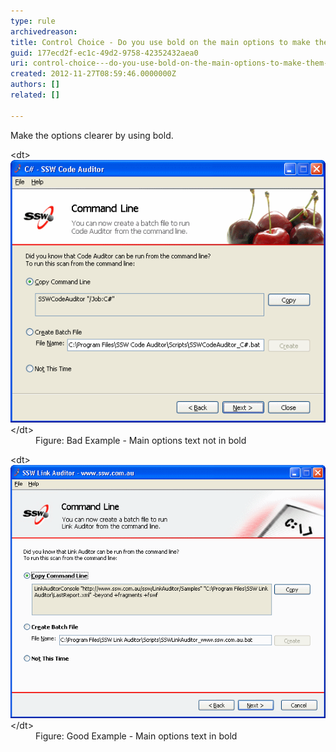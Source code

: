 ```yaml
---
type: rule
archivedreason: 
title: Control Choice - Do you use bold on the main options to make them clearer?
guid: 177ecd2f-ec1c-49d2-9758-42352432aea0
uri: control-choice---do-you-use-bold-on-the-main-options-to-make-them-clearer
created: 2012-11-27T08:59:46.0000000Z
authors: []
related: []

---
```


Make the options clearer by using bold.

<!--endintro-->
<dl class="badImage">&lt;dt&gt;<img alt="SSW Link Auditor - Command Line" src="../../assets/OptionsTextNotInBold.gif">&lt;/dt&gt;
<dd>Figure: Bad Example - Main options text not in bold</dd></dl><dl class="goodImage">&lt;dt&gt;<img alt="SSW Link Auditor - Command Line" src="../../assets/OptionsTextInBold.gif">&lt;/dt&gt;
<dd>Figure: Good Example - Main options text in bold</dd></dl>
